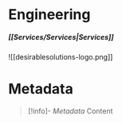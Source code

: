 # Engineering
##### [[Services/Services|Services]]

![[desirablesolutions-logo.png]]




# Metadata
> [!info]- *Metadata*
> Content